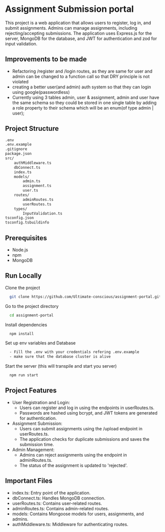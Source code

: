 
# Assignment Submission portal

This project is a web application that allows users to register, log in, and submit assignments. Admins can manage assignments, including rejecting/accepting submissions. The application uses Express.js for the server, MongoDB for the database, and JWT for authentication and zod for input validation.


## Improvements to be made
 - Refactoring /register and /login routes, as they are same for user and admin 
  can be changed to a function call so that DRY principle is not violated
 - creating a better user(and admin) auth system so that they can login using google(passwordless)
 - Currently using 3 tables admin, user & assignment, admin and user have the same schema so they could be
  stored in one single table by adding a role property to their schema which will be an enum(of type admin | user);

## Project Structure
```bash
.env
.env.example
.gitignore
package.json
src/
    authMiddleware.ts
    dbConnect.ts
    index.ts
    models/
        admin.ts
        assignment.ts
        user.ts
    routes/
        adminRoutes.ts
        userRoutes.ts
    types/
        InputValidation.ts
tsconfig.json
tsconfig.tsbuildinfo
```
## Prerequisites

- Node.js
- npm
- MongoDB
## Run Locally

Clone the project

```bash
  git clone https://github.com/Ultimate-conscious/assignment-portal.git
```

Go to the project directory

```bash
  cd assignment-portal
```

Install dependencies

```bash
  npm install
```

Set up env variables and Database
```bash
  - Fill the .env with your credentials refering .env.example
  - make sure that the database cluster is alive
```

Start the server (this will transpile and start you server)

```bash
  npm run start
```


## Project Features

- User Registration and Login:
    - Users can register and log in using the endpoints in userRoutes.ts.
    - Passwords are hashed using bcrypt, and JWT tokens are generated for authentication.
- Assignment Submission:
    - Users can submit assignments using the /upload endpoint in userRoutes.ts.
    - The application checks for duplicate submissions and saves the submission time.
- Admin Management:
    - Admins can reject assignments using the endpoint in adminRoutes.ts.
    - The status of the assignment is updated to 'rejected'.
## Important Files

- index.ts: Entry point of the application.
- dbConnect.ts: Handles MongoDB connection.
- userRoutes.ts: Contains user-related routes.
- adminRoutes.ts: Contains admin-related routes.
- models: Contains Mongoose models for users, assignments, and admins.
- authMiddleware.ts: Middleware for authenticating routes.